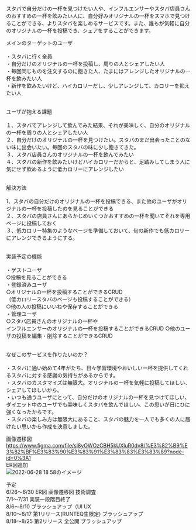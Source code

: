 
スタバで自分だけの一杯を見つけたい人や、インフルエンサーやスタバ店員さんのおすすめの一杯を飲みたい人に、自分好みオリジナルの一杯をスマホで見つけることができる、よりスタバを楽しめるサービスです。また、誰もが気軽に自分のオリジナルの一杯を投稿でき、シェアをすることができます。<br>

メインのターゲットのユーザ<br><br>
・スタバに行く全員<br>
・自分だけのオリジナルの一杯を投稿し、周りの人とシェアしたい人<br>
・毎回同じものを注文するのに飽きた人、たまにはアレンジしたオリジナルの一杯を飲みたい人<br>
・新作を飲みたいけど、ハイカロリーだし、少しアレンジして、カロリーを抑えたい人<br><br>

ユーザが抱える課題<br><br>
１、スタバでアレンジして飲んでみた結果、それが美味しく、自分のオリジナルの一杯を周りの人とシェアしたい人<br>
２、自分だけのオリジナルの一杯を見つけたい。スタバのまだ出会ったことのない味に出会いたい。毎回のスタバの味に少し飽きてきた。<br>
３、スタバ店員さんのオリジナルの一杯を飲んでみたい<br>
４、スタバの新作を飲みたいけどハイカロリーだからと、足踏みしてしまう人に気にせず飲めるように低カロリーにアレンジしたい<br><br>

解決方法<br><br>
1、スタバの自分だけのオリジナルの一杯を投稿できる、また他のユーザがオリジナルの一杯を投稿したのを見ることができる<br>
２、スタバの店員さんにあらかじめいくつかおすすめの一杯を聞いてそれを専用ページに投稿しておく<br>
３、低カロリー特集のようなページを準備しておいて、旬の新作でも低カロリーにアレンジできるようにする。<br><br>

実装予定の機能<br><br>
・ゲストユーザ<br>
 ○投稿を見ることができる<br>
・登録済みユーザ<br>
 ○オリジナルの一杯を投稿することができるCRUD<br>
 （低カロリースタバのページも投稿することができる）<br>
 ○他の人の投稿にいいねや保存することができる<br>
・管理ユーザ<br>
 ○スタバ店員さんのオリジナルの一杯や<br>
  インフルエンサーのオリジナルの一杯を投稿することができるCRUD
 ○他のユーザの投稿を編集・削除することができるCRUD<br><br>

なぜこのサービスを作りたいのか？<br><br>
・スタバに通い始めて4年がたち、日々学習環境やおいしい一杯を提供してくれるスタバに対する感謝の気持ちがあるからです。<br>
・スタバのカスタマイズは無限大。オリジナルの一杯を気軽に投稿してほしい、シェアしてほしいから。<br>
・いつも通うユーザにとって、自分だけのオリジナルの一杯を見つけてほしい、ダイエット中のユーザでも美味しくスタバを飲んでほしい、この思いが日にひに強くなったからです。<br>
・スタバの楽しみ方は無限大にあること、スタバの魅力を一人でも多くの人に届けたい思いから作成を決意しました。<br>

画像遷移図<br>
https://www.figma.com/file/sl8yOWOzCBH5kUXluR0dv8/%E3%82%B9%E3%82%BF%E3%83%90%E3%83%91%E3%83%83%E3%83%89?node-id=0%3A1
<br>
ER図追加<br>
![2022-06-28 18 58のイメージ](https://user-images.githubusercontent.com/99113171/176327638-c4d8e0ff-2e3c-437a-9e21-4f7b3775434a.jpg)
<br>

予定<br>
6/26〜6/30  ER図 画像遷移図 技術調査<br>
7/1〜7/31 実装一段階目終了<br>
8/6〜8/10  ブラッシュアップ（UI UX<br>
8/10〜8/17 第1リリース(RUNTEQ生限定) ブラッシュアップ<br>
8/18〜8/25 第2リリース 全公開 ブラッシュアップ<br>




